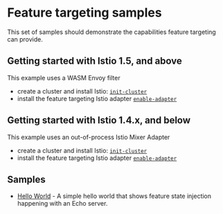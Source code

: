 # Feature targeting samples

This set of samples should demonstrate the capabilities feature targeting
can provide.

## Getting started with Istio 1.5, and above

This example uses a WASM Envoy filter

- create a cluster and install Istio: [`init-cluster`](./wasm-envoy-filter/1-istio/README.md)
- install the feature targeting Istio adapter [`enable-adapter`](./wasm-envoy-filter/2-adapter/README.md)

## Getting started with Istio 1.4.x, and below

This example uses an out-of-process Istio Mixer Adapter

- create a cluster and install Istio: [`init-cluster`](./mixer-adapter/1-init-cluster/README.md)
- install the feature targeting Istio adapter [`enable-adapter`](./mixer-adapter/2-enable-adapter/README.md)

## Samples

- [Hello World](./hello-world/README.md) - A simple hello world that shows
  feature state injection happening with an Echo server.
